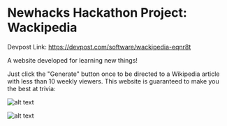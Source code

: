 ﻿# Newhacks Hackathon Project: Wackipedia
Devpost Link: https://devpost.com/software/wackipedia-eqnr8t

A website developed for learning new things!

Just click the "Generate" button once to be directed to a Wikipedia article with less than 10 weekly viewers. This website is guaranteed to make you the best at trivia:



![alt text](https://d112y698adiu2z.cloudfront.net/photos/production/software_photos/002/283/229/datas/original.png)

![alt text](https://d112y698adiu2z.cloudfront.net/photos/production/software_photos/002/283/228/datas/original.png)

